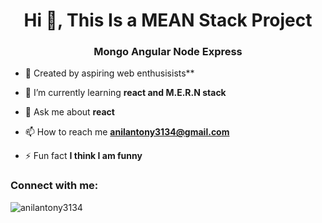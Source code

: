 <h1 align="center">Hi 👋, This Is a MEAN Stack Project</h1>
<h3 align="center">Mongo Angular Node Express</h3>


- 🔭 Created by aspiring web enthusisists**

- 🌱 I’m currently learning **react and M.E.R.N stack**

- 💬 Ask me about **react**

- 📫 How to reach me **anilantony3134@gmail.com**

- ⚡ Fun fact **I think I am funny**

<h3 align="left">Connect with me:</h3>
<p align="left">
</p>


<p><img align="center" src="https://github-readme-stats.vercel.app/api/top-langs?username=anilantony3134&show_icons=true&locale=en&layout=compact" alt="anilantony3134" /></p>
